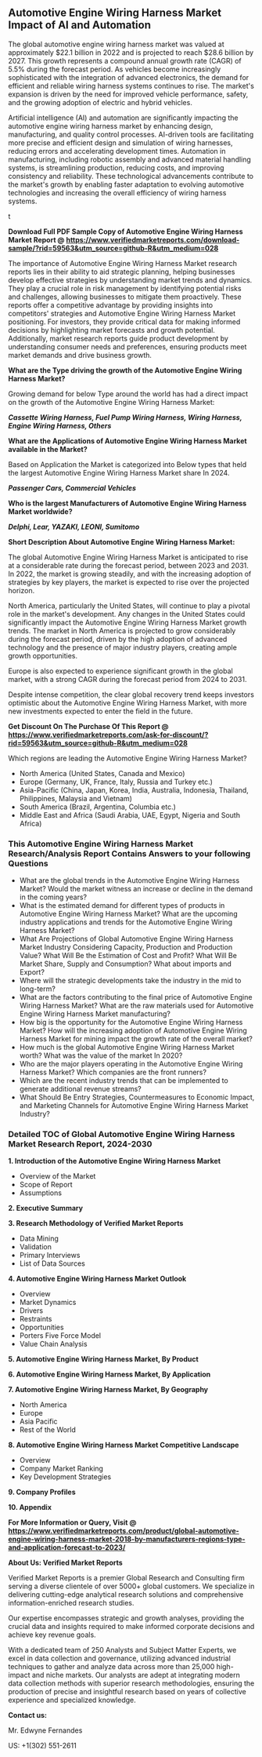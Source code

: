 <h2>Automotive Engine Wiring Harness Market Impact of AI and Automation</h2><p>The global automotive engine wiring harness market was valued at approximately $22.1 billion in 2022 and is projected to reach $28.6 billion by 2027. This growth represents a compound annual growth rate (CAGR) of 5.5% during the forecast period. As vehicles become increasingly sophisticated with the integration of advanced electronics, the demand for efficient and reliable wiring harness systems continues to rise. The market's expansion is driven by the need for improved vehicle performance, safety, and the growing adoption of electric and hybrid vehicles.</p><p>Artificial intelligence (AI) and automation are significantly impacting the automotive engine wiring harness market by enhancing design, manufacturing, and quality control processes. AI-driven tools are facilitating more precise and efficient design and simulation of wiring harnesses, reducing errors and accelerating development times. Automation in manufacturing, including robotic assembly and advanced material handling systems, is streamlining production, reducing costs, and improving consistency and reliability. These technological advancements contribute to the market's growth by enabling faster adaptation to evolving automotive technologies and increasing the overall efficiency of wiring harness systems.</p>t</p><p id="" class=""><strong>Download Full PDF Sample Copy of Automotive Engine Wiring Harness Market Report @ <a href="https://www.verifiedmarketreports.com/download-sample/?rid=59563&utm_source=github-R&utm_medium=028" target="_blank">https://www.verifiedmarketreports.com/download-sample/?rid=59563&utm_source=github-R&utm_medium=028</a></strong></p><p>The importance of&nbsp;Automotive Engine Wiring Harness Market research reports lies in their ability to aid strategic planning, helping businesses develop effective strategies by understanding market trends and dynamics. They play a crucial role in risk management by identifying potential risks and challenges, allowing businesses to mitigate them proactively. These reports offer a competitive advantage by providing insights into competitors' strategies and Automotive Engine Wiring Harness Market positioning. For investors, they provide critical data for making informed decisions by highlighting market forecasts and growth potential. Additionally, market research reports guide product development by understanding consumer needs and preferences, ensuring products meet market demands and drive business growth.</p><p><strong>What are the&nbsp;Type driving the growth of the Automotive Engine Wiring Harness Market?</strong></p><p id="" class="">Growing demand for below Type around the world has had a direct impact on the growth of the Automotive Engine Wiring Harness Market:</p><em><strong>Cassette Wiring Harness, Fuel Pump Wiring Harness, Wiring Harness, Engine Wiring Harness, Others</strong></em></p><strong>What are the&nbsp;Applications&nbsp;of Automotive Engine Wiring Harness Market available in the Market?</strong></p><p id="" class="">Based on Application the Market is categorized into Below types that held the largest Automotive Engine Wiring Harness Market share In 2024.</p><em><strong>Passenger Cars, Commercial Vehicles</strong></em></p><strong>Who is the largest Manufacturers of Automotive Engine Wiring Harness Market worldwide?</strong></p><p><em><strong>Delphi, Lear, YAZAKI, LEONI, Sumitomo</strong></em></p><p id="" class=""><strong>Short Description About Automotive Engine Wiring Harness Market:</strong></p><p>The global Automotive Engine Wiring Harness Market is anticipated to rise at a considerable rate during the forecast period, between 2023 and 2031. In 2022, the market is growing steadily, and with the increasing adoption of strategies by key players, the market is expected to rise over the projected horizon.</p><p>North America, particularly the United States, will continue to play a pivotal role in the market's development. Any changes in the United States could significantly impact the Automotive Engine Wiring Harness Market growth trends. The market in North America is projected to grow considerably during the forecast period, driven by the high adoption of advanced technology and the presence of major industry players, creating ample growth opportunities.</p><p>Europe is also expected to experience significant growth in the global market, with a strong CAGR during the forecast period from 2024 to 2031.</p><p>Despite intense competition, the clear global recovery trend keeps investors optimistic about the Automotive Engine Wiring Harness Market, with more new investments expected to enter the field in the future.</p><p id="" class=""><strong>Get Discount On The Purchase Of This Report @ <a href="https://www.verifiedmarketreports.com/ask-for-discount/?rid=59563&utm_source=github-R&utm_medium=028" target="_blank">https://www.verifiedmarketreports.com/ask-for-discount/?rid=59563&utm_source=github-R&utm_medium=028</a></strong></p>Which regions are leading the Automotive Engine Wiring Harness Market?</p><ul><li>North America (United States, Canada and Mexico)</li><li>Europe (Germany, UK, France, Italy, Russia and Turkey etc.)</li><li>Asia-Pacific (China, Japan, Korea, India, Australia, Indonesia, Thailand, Philippines, Malaysia and Vietnam)</li><li>South America (Brazil, Argentina, Columbia etc.)</li><li>Middle East and Africa (Saudi Arabia, UAE, Egypt, Nigeria and South Africa)</li></ul><h3 id="" class="">This Automotive Engine Wiring Harness Market Research/Analysis Report Contains Answers to your following Questions</h3><ul><li>What are the global trends in the Automotive Engine Wiring Harness Market? Would the market witness an increase or decline in the demand in the coming years?</li><li>What is the estimated demand for different types of products in Automotive Engine Wiring Harness Market? What are the upcoming industry applications and trends for the Automotive Engine Wiring Harness Market?</li><li>What Are Projections of Global Automotive Engine Wiring Harness Market Industry Considering Capacity, Production and Production Value? What Will Be the Estimation of Cost and Profit? What Will Be Market Share, Supply and Consumption? What about imports and Export?</li><li>Where will the strategic developments take the industry in the mid to long-term?</li><li>What are the factors contributing to the final price of Automotive Engine Wiring Harness Market? What are the raw materials used for Automotive Engine Wiring Harness Market manufacturing?</li><li>How big is the opportunity for the Automotive Engine Wiring Harness Market? How will the increasing adoption of Automotive Engine Wiring Harness Market for mining impact the growth rate of the overall market?</li><li>How much is the global Automotive Engine Wiring Harness Market worth? What was the value of the market In 2020?</li><li>Who are the major players operating in the Automotive Engine Wiring Harness Market? Which companies are the front runners?</li><li>Which are the recent industry trends that can be implemented to generate additional revenue streams?</li><li>What Should Be Entry Strategies, Countermeasures to Economic Impact, and Marketing Channels for Automotive Engine Wiring Harness Market Industry?</li></ul><h3 id="" class="">Detailed TOC of Global Automotive Engine Wiring Harness Market Research Report, 2024-2030</h3><p id="" class=""><strong>1. Introduction of the Automotive Engine Wiring Harness Market</strong></p><ul><li>Overview of the Market</li><li>Scope of Report</li><li>Assumptions</li></ul><p id="" class=""><strong>2. Executive Summary</strong></p><p id="" class=""><strong>3. Research Methodology of Verified Market Reports</strong></p><ul><li>Data Mining</li><li>Validation</li><li>Primary Interviews</li><li>List of Data Sources</li></ul><p id="" class=""><strong>4. Automotive Engine Wiring Harness Market Outlook</strong></p><ul><li>Overview</li><li>Market Dynamics</li><li>Drivers</li><li>Restraints</li><li>Opportunities</li><li>Porters Five Force Model</li><li>Value Chain Analysis</li></ul><p id="" class=""><strong>5. Automotive Engine Wiring Harness Market, By Product</strong></p><p id="" class=""><strong>6. Automotive Engine Wiring Harness Market, By Application</strong></p><p id="" class=""><strong>7. Automotive Engine Wiring Harness Market, By Geography</strong></p><ul><li>North America</li><li>Europe</li><li>Asia Pacific</li><li>Rest of the World</li></ul><p id="" class=""><strong>8. Automotive Engine Wiring Harness Market Competitive Landscape</strong></p><ul><li>Overview</li><li>Company Market Ranking</li><li>Key Development Strategies</li></ul><p id="" class=""><strong>9. Company Profiles</strong></p><p id="" class=""><strong>10. Appendix</strong></p><p id="" class=""><strong>For More Information or Query, Visit @ <a href="https://www.verifiedmarketreports.com/product/global-automotive-engine-wiring-harness-market-2018-by-manufacturers-regions-type-and-application-forecast-to-2023/" target="_blank">https://www.verifiedmarketreports.com/product/global-automotive-engine-wiring-harness-market-2018-by-manufacturers-regions-type-and-application-forecast-to-2023/</a></strong></p><p id="" class=""><strong>About Us: Verified Market Reports</strong></p><p id="" class="">Verified Market Reports is a premier Global Research and Consulting firm serving a diverse clientele of over 5000+ global customers. We specialize in delivering cutting-edge analytical research solutions and comprehensive information-enriched research studies.</p><p id="" class="">Our expertise encompasses strategic and growth analyses, providing the crucial data and insights required to make informed corporate decisions and achieve key revenue goals.</p><p id="" class="">With a dedicated team of 250 Analysts and Subject Matter Experts, we excel in data collection and governance, utilizing advanced industrial techniques to gather and analyze data across more than 25,000 high-impact and niche markets. Our analysts are adept at integrating modern data collection methods with superior research methodologies, ensuring the production of precise and insightful research based on years of collective experience and specialized knowledge.</p><p id="" class=""><strong>Contact us:</strong></p><p id="" class="">Mr. Edwyne Fernandes</p><p id="" class="">US: +1(302) 551-2611</p>